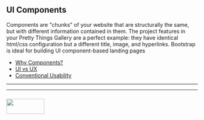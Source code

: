 ## UI Components

Components are "chunks" of your website that are structurally the same, but with different information contained in them. The project features in your Pretty Things Gallery are a perfect example: they have identical html/css configuration but a different title, image, and hyperlinks.  Bootstrap is ideal for building UI component-based landing pages


* [Why Components?](https://www.tandemseven.com/technology/6-reasons-component-based-ui-development/)
* [UI vs UX](https://careerfoundry.com/en/blog/ux-design/the-difference-between-ux-and-ui-design-a-laymans-guide/)
* [Conventional Usability](https://www.usability.gov/how-to-and-tools/methods/user-interface-elements.html)


___
___
### <a href="http://elewa.education/blog" target="_blank"><img src="https://user-images.githubusercontent.com/18554853/34921062-506450ae-f97d-11e7-875f-6feeb26ad72d.png" width="100" height="40"/></a>
